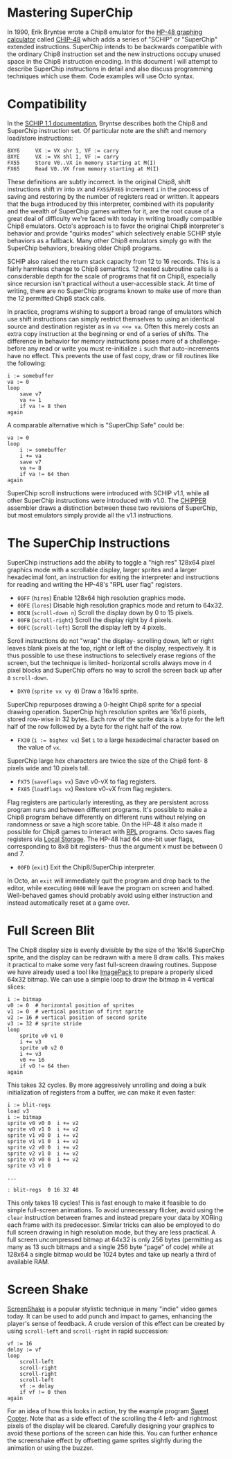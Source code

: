 Mastering SuperChip
===================
In 1990, Erik Bryntse wrote a Chip8 emulator for the [HP-48 graphing calculator](https://en.wikipedia.org/wiki/HP_48_series) called [CHIP-48](http://www.hpcalc.org/details.php?id=854) which adds a series of "SCHIP" or "SuperChip" extended instructions. SuperChip intends to be backwards compatible with the ordinary Chip8 instruction set and the new instructions occupy unused space in the Chip8 instruction encoding. In this document I will attempt to describe SuperChip instructions in detail and also discuss programming techniques which use them. Code examples will use Octo syntax.

Compatibility
=============
In the [SCHIP 1.1 documentation](http://devernay.free.fr/hacks/chip8/schip.txt), Bryntse describes both the Chip8 and SuperChip instruction set. Of particular note are the shift and memory load/store instructions:

	8XY6     VX := VX shr 1, VF := carry
	8XYE     VX := VX shl 1, VF := carry
	FX55     Store V0..VX in memory starting at M(I)
	FX65     Read V0..VX from memory starting at M(I)

These definitions are subtly incorrect. In the original Chip8, shift instructions shift `VY` into `VX` and `FX55`/`FX65` increment `i` in the process of saving and restoring by the number of registers read or written. It appears that the bugs introduced by this interpreter, combined with its popularity and the wealth of SuperChip games written for it, are the root cause of a great deal of difficulty we're faced with today in writing broadly compatible Chip8 emulators. Octo's approach is to favor the original Chip8 interpreter's behavior and provide "quirks modes" which selectively enable SCHIP style behaviors as a fallback. Many other Chip8 emulators simply go with the SuperChip behaviors, breaking older Chip8 programs.

SCHIP also raised the return stack capacity from 12 to 16 records. This is a fairly harmless change to Chip8 semantics. 12 nested subroutine calls is a considerable depth for the scale of programs that fit on Chip8, especially since recursion isn't practical without a user-accessible stack. At time of writing, there are no SuperChip programs known to make use of more than the 12 permitted Chip8 stack calls.

In practice, programs wishing to support a broad range of emulators which use shift instructions can simply restrict themselves to using an identical source and destination register as in `va <<= va`. Often this merely costs an extra copy instruction at the beginning or end of a series of shifts. The difference in behavior for memory instructions poses more of a challenge- before any read or write you must re-initialize `i` such that auto-increments have no effect. This prevents the use of fast copy, draw or fill routines like the following:

	i := somebuffer
	va := 0
	loop
		save v7
		va += 1
		if va != 8 then
	again

A comparable alternative which is "SuperChip Safe" could be:

	va := 0
	loop
		i := somebuffer
		i += va
		save v7
		va += 8
		if va != 64 then
	again

SuperChip scroll instructions were introduced with SCHIP v1.1, while all other SuperChip instructions were introduced with v1.0. The [CHIPPER](https://groups.google.com/forum/#!topic/comp.sys.hp48/e7In51mOgHY) assembler draws a distinction between these two revisions of SuperChip, but most emulators simply provide all the v1.1 instructions.

The SuperChip Instructions
==========================
SuperChip instructions add the ability to toggle a "high res" 128x64 pixel graphics mode with a scrollable display, larger sprites and a larger hexadecimal font, an instruction for exiting the interpreter and instructions for reading and writing the HP-48's "RPL user flag" registers.

- `00FF` (`hires`) Enable 128x64 high resolution graphics mode.
- `00FE` (`lores`) Disable high resolution graphics mode and return to 64x32.
- `00CN` (`scroll-down n`) Scroll the display down by 0 to 15 pixels.
- `00FB` (`scroll-right`) Scroll the display right by 4 pixels.
- `00FC` (`scroll-left`) Scroll the display left by 4 pixels.

Scroll instructions do not "wrap" the display- scrolling down, left or right leaves blank pixels at the top, right or left of the display, respectively. It is thus possible to use these instructions to selectively erase regions of the screen, but the technique is limited- horizontal scrolls always move in 4 pixel blocks and SuperChip offers no way to scroll the screen back up after a `scroll-down`.

- `DXY0` (`sprite vx vy 0`) Draw a 16x16 sprite.

SuperChip repurposes drawing a 0-height Chip8 sprite for a special drawing operation. SuperChip high resolution sprites are 16x16 pixels, stored row-wise in 32 bytes. Each row of the sprite data is a byte for the left half of the row followed by a byte for the right half of the row.

- `FX30` (`i := bighex vx`) Set `i` to a large hexadecimal character based on the value of `vx`.

SuperChip large hex characters are twice the size of the Chip8 font- 8 pixels wide and 10 pixels tall.

- `FX75` (`saveflags vx`) Save v0-vX to flag registers.
- `FX85` (`loadflags vx`) Restore v0-vX from flag registers.

Flag registers are particularly interesting, as they are persistent across program runs and between different programs. It's possible to make a Chip8 program behave differently on different runs without relying on randomness or save a high score table. On the HP-48 it also made it possible for Chip8 games to interact with [RPL](https://en.wikipedia.org/wiki/RPL_(programming_language)) programs. Octo saves flag registers via [Local Storage](http://diveintohtml5.info/storage.html). The HP-48 had 64 one-bit user flags, corresponding to 8x8 bit registers- thus the argument `X` must be between 0 and 7.

- `00FD` (`exit`) Exit the Chip8/SuperChip interpreter.

In Octo, an `exit` will immediately quit the program and drop back to the editor, while executing `0000` will leave the program on screen and halted. Well-behaved games should probably avoid using either instruction and instead automatically reset at a game over.

Full Screen Blit
================
The Chip8 display size is evenly divisible by the size of the 16x16 SuperChip sprite, and the display can be redrawn with a mere 8 draw calls. This makes it practical to make some very fast full-screen drawing routines. Suppose we have already used a tool like [ImagePack](https://github.com/JohnEarnest/Octo/tree/gh-pages/tools/ImagePack) to prepare a properly sliced 64x32 bitmap. We can use a simple loop to draw the bitmap in 4 vertical slices:

	i := bitmap
	v0 := 0  # horizontal position of sprites
	v1 := 0  # vertical position of first sprite
	v2 := 16 # vertical position of second sprite
	v3 := 32 # sprite stride
	loop
		sprite v0 v1 0
		i += v3
		sprite v0 v2 0
		i += v3
		v0 += 16
		if v0 != 64 then
	again

This takes 32 cycles. By more aggressively unrolling and doing a bulk initialization of registers from a buffer, we can make it even faster:

	i := blit-regs
	load v3
	i := bitmap
	sprite v0 v0 0  i += v2
	sprite v0 v1 0  i += v2
	sprite v1 v0 0  i += v2
	sprite v1 v1 0  i += v2
	sprite v2 v0 0  i += v2
	sprite v2 v1 0  i += v2
	sprite v3 v0 0  i += v2
	sprite v3 v1 0

	...

	: blit-regs  0 16 32 48

This only takes 18 cycles! This is fast enough to make it feasible to do simple full-screen animations. To avoid unnecessary flicker, avoid using the `clear` instruction between frames and instead prepare your data by XORing each frame with its predecessor. Similar tricks can also be employed to do full screen drawing in high resolution mode, but they are less practical. A full screen uncompressed bitmap at 64x32 is only 256 bytes (permitting as many as 13 such bitmaps and a single 256 byte "page" of code) while at 128x64 a single bitmap would be 1024 bytes and take up nearly a third of available RAM.

Screen Shake
============
[ScreenShake](https://www.youtube.com/watch?v=AJdEqssNZ-U) is a popular stylistic technique in many "indie" video games today. It can be used to add punch and impact to games, enhancing the player's sense of feedback. A crude version of this effect can be created by using `scroll-left` and `scroll-right` in rapid succession:

	vf := 16
	delay := vf
	loop
		scroll-left
		scroll-right
		scroll-right
		scroll-left
		vf := delay
		if vf != 0 then
	again

For an idea of how this looks in action, try the example program [Sweet Copter](http://johnearnest.github.io/Octo/index.html?gist=7417dc52a3c0b1df9620). Note that as a side effect of the scrolling the 4 left- and rightmost pixels of the display will be cleared. Carefully designing your graphics to avoid these portions of the screen can hide this. You can further enhance the screenshake effect by offsetting game sprites slightly during the animation or using the buzzer.
